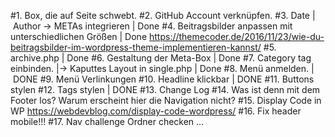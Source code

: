 #1. Box, die auf Seite schwebt.
#2. GitHub Account verknüpfen.
#3. Date | Author -> METAs integrieren | Done
#4. Beitragsbilder anpassen mit unterschiedlichen Größen | Done
https://themecoder.de/2016/11/23/wie-du-beitragsbilder-im-wordpress-theme-implementieren-kannst/
#5. archive.php | Done
#6. Gestaltung der Meta-Box | Done
#7. Category tag einbinden. |-> Kaputtes Layout in single.php | Done
#8. Menü anmelden. | DONE
#9. Menü Verlinkungen
#10. Headline klickbar | DONE
#11. Buttons stylen
#12. Tags stylen | DONE
#13. Change Log
#14. Was ist denn mit dem Footer los? Warum erscheint hier die Navigation nicht?
#15. Display Code in WP https://webdevblog.com/display-code-wordpress/
#16. Fix header mobile!!!
#17. Nav challenge Ordner checken …

